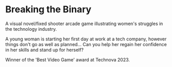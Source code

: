 # Breaking the Binary

A visual novel/fixed shooter arcade game illustrating women's struggles in the technology industry.

A young woman is starting her first day at work at a tech company, however things don't go as well as planned... Can you help her regain her confidence in her skills and stand up for herself?

Winner of the 'Best Video Game' award at Technova 2023.
